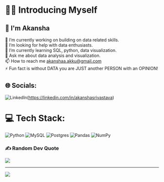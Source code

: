 



# :unicorn:🌈 Introducing Myself

## 🦩 I'm Akansha 

🔭 I’m currently working on building on data related skills.<br>🤝 I’m looking for help with data enthusiasts.<br>🌱 I’m currently learning SQL, python, data visualization.<br>💬 Ask me about data analysis and visualization.<br>📫 How to reach me akanshaa.akku@gmail.com<br>⚡ Fun fact is without DATA you are JUST another PERSON with an OPINION!



## 🌐 Socials:
 ![LinkedIn](https://img.shields.io/badge/LinkedIn-%230077B5.svg?logo=linkedin&logoColor=white)(https://linkedin.com/in/akanshasrivastava) 

# 💻 Tech Stack:
![Python](https://img.shields.io/badge/python-3670A0?style=for-the-badge&logo=python&logoColor=ffdd54) ![MySQL](https://img.shields.io/badge/mysql-%2300f.svg?style=for-the-badge&logo=mysql&logoColor=white) ![Postgres](https://img.shields.io/badge/postgres-%23316192.svg?style=for-the-badge&logo=postgresql&logoColor=white) ![Pandas](https://img.shields.io/badge/pandas-%23150458.svg?style=for-the-badge&logo=pandas&logoColor=white) ![NumPy](https://img.shields.io/badge/numpy-%23013243.svg?style=for-the-badge&logo=numpy&logoColor=white) 


### ✍️ Random Dev Quote
![](https://quotes-github-readme.vercel.app/api?type=horizontal&theme=dark)

---
[![](https://visitcount.itsvg.in/api?id=akansha1104&icon=0&color=0)](https://visitcount.itsvg.in)

<!-- Proudly created with GPRM ( https://gprm.itsvg.in ) -->
